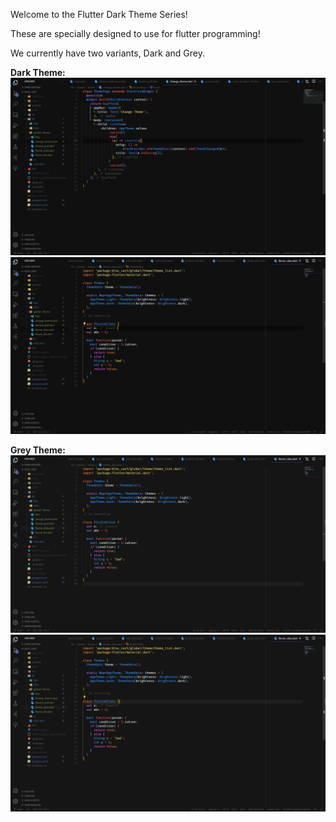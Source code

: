 Welcome to the Flutter Dark Theme Series!

These are specially designed to use for flutter programming!

We currently have two variants, Dark and Grey.

__Dark Theme:__
![plot](Screens/dark/Screenshot1.png)
![plot](Screens/dark/Screenshot2.png)


__Grey Theme:__
![plot](./Screens/grey/Screenshot1.png)
![plot](./Screens/grey/Screenshot2.png)